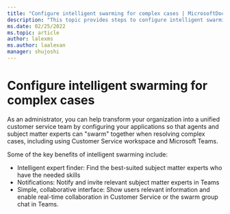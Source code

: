 ```yaml
---
title: "Configure intelligent swarming for complex cases | MicrosoftDocs"
description: "This topic provides steps to configure intelligent swarming for cases in Dynamics 365 Customer Service and Microsoft Teams."
ms.date: 02/25/2022
ms.topic: article
author: lalexms
ms.author: laalexan
manager: shujoshi
---
```



# Configure intelligent swarming for complex cases

As an administrator, you can help transform your organization into a unified customer service team by configuring your applications so that agents and subject matter experts can "swarm" together when resolving complex cases, including using Customer Service workspace and Microsoft Teams.

Some of the key benefits of intelligent swarming include:

- Intelligent expert finder: Find the best-suited subject matter experts who have the needed skills
- Notifications: Notify and invite relevant subject matter experts in Teams
- Simple, collaborative interface: Show users relevant information and enable real-time collaboration in Customer Service or the swarm group chat in Teams.
